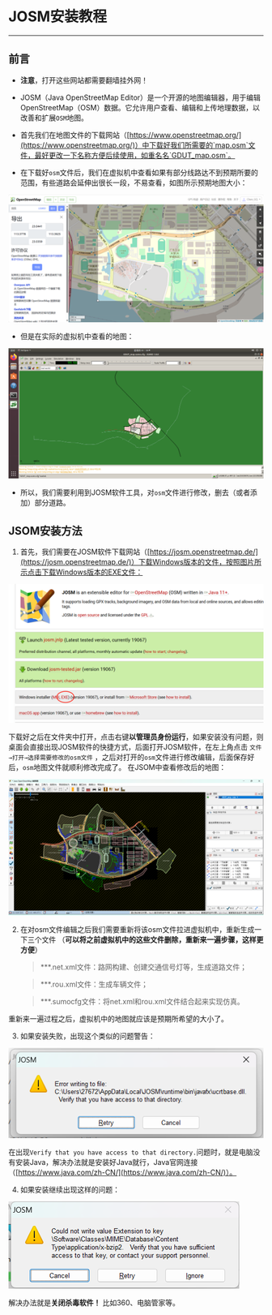 # JOSM安装教程

***

## 前言

* **注意**，打开这些网站都需要翻墙挂外网！

* JOSM（Java OpenStreetMap Editor）是一个开源的地图编辑器，用于编辑OpenStreetMap（OSM）数据。它允许用户查看、编辑和上传地理数据，以改善和扩展`OSM`地图。

* 首先我们在地图文件的下载网站（[https://www.openstreetmap.org/](https://www.openstreetmap.org/)）中下载好我们所需要的`map.osm`文件，最好更改一下名称方便后续使用，如重名名`GDUT_map.osm`。

+ 在下载好`osm`文件后，我们在虚拟机中查看如果有部分线路达不到预期所要的范围，有些道路会延伸出很长一段，不易查看，如图所示预期地图大小：

![alt GDUT地图](https://github.com/ChenCily/-/blob/main/Image/%E6%9C%9F%E6%9C%9B%E9%81%93%E8%B7%AF%E5%A4%A7%E5%B0%8F.png?raw=true)

+ 但是在实际的虚拟机中查看的地图：

![alt 需要修改的地图](https://github.com/ChenCily/-/blob/main/Image/%E5%A4%9A%E7%BA%BF%E8%B7%AF.png?raw=true)

+ 所以，我们需要利用到JOSM软件工具，对`osm`文件进行修改，删去（或者添加）部分道路。

## JSOM安装方法

1. 首先，我们需要在JOSM软件下载网站（[https://josm.openstreetmap.de/](https://josm.openstreetmap.de/)）下载Windows版本的文件，按照图片所示点击下载Windows版本的EXE文件：

![alt 下载地址](https://github.com/ChenCily/-/blob/main/Image/%E4%B8%8B%E8%BD%BD%E7%BD%91%E5%9D%80.png?raw=true)

下载好之后在文件夹中打开，点击右键**以管理员身份运行**，如果安装没有问题，则桌面会直接出现JOSM软件的快捷方式，后面打开JOSM软件，在左上角点击 `文件→打开→选择需要修改的osm文件` ，之后对打开的`osm`文件进行修改编辑，后面保存好后，`osm`地图文件就顺利修改完成了。
在JSOM中查看修改后的地图：

![alt 修改后的地图](https://github.com/ChenCily/-/blob/main/Image/%E4%BF%AE%E6%94%B9%E5%90%8E%E7%9A%84%E5%9C%B0%E5%9B%BE.png?raw=true)

2. 在对osm文件编辑之后我们需要重新将该osm文件拉进虚拟机中，重新生成一下三个文件
（**可以将之前虚拟机中的这些文件删除，重新来一遍步骤，这样更方便**）

    >***.net.xml文件：路网构建、创建交通信号灯等，生成道路文件；

    >***.rou.xml文件：生成车辆文件；

    >***.sumocfg文件：将net.xml和rou.xml文件结合起来实现仿真。

重新来一遍过程之后，虚拟机中的地图就应该是预期所希望的大小了。

3. 如果安装失败，出现这个类似的问题警告：

![alt 安装Java](https://github.com/ChenCily/-/blob/main/Image/%E5%AE%89%E8%A3%85Java.png?raw=true)

在出现`Verify that you have access to that directory.`问题时，就是电脑没有安装Java，解决办法就是安装好Java就行，Java官网连接（[https://www.java.com/zh-CN/](https://www.java.com/zh-CN/)）。

4. 如果安装继续出现这样的问题：

![alt 关闭杀毒软件](https://github.com/ChenCily/-/blob/main/Image/%E5%85%B3%E6%9D%80%E6%AF%92%E8%BD%AF%E4%BB%B6.png?raw=true)

解决办法就是**关闭杀毒软件！** 比如360、电脑管家等。
